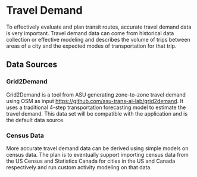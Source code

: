 # Travel Demand

To effectively evaluate and plan transit routes, accurate travel demand data is very important. Travel demand data can come from 
historical data collection or effective modeling and describes the volume of trips between areas of a city and the expected modes 
of transportation for that trip.

## Data Sources

### Grid2Demand

Grid2Demand is a tool from ASU generating zone-to-zone travel demand using OSM as input https://github.com/asu-trans-ai-lab/grid2demand. 
It uses a traditional 4-step transportation forecasting model to estimate the travel demand. This data set will be compatible with the 
application and is the default data source. 

### Census Data

More accurate travel demand data can be derived using simple models on census data. The plan is to eventually support importing census data 
from the US Census and Statistics Canada for cities in the US and Canada respectively and run custom activity modeling on that data. 

